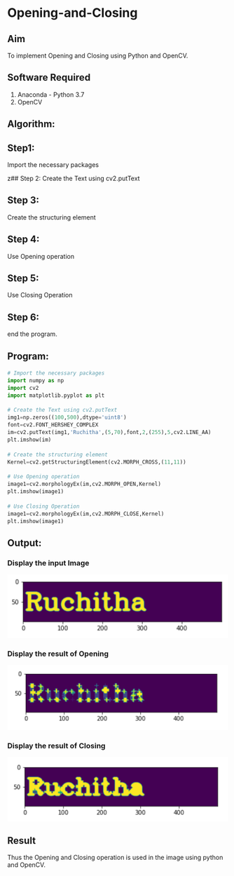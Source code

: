 # Opening-and-Closing

## Aim
To implement Opening and Closing using Python and OpenCV.

## Software Required
1. Anaconda - Python 3.7
2. OpenCV
## Algorithm:
## Step1:
Import the necessary packages

z## Step 2:
Create the Text using cv2.putText

## Step 3:
Create the structuring element

## Step 4:
Use Opening operation

## Step 5:
Use Closing Operation

## Step 6:
end the program.
 
## Program:

``` Python
# Import the necessary packages
import numpy as np
import cv2
import matplotlib.pyplot as plt

# Create the Text using cv2.putText
img1=np.zeros((100,500),dtype='uint8')
font=cv2.FONT_HERSHEY_COMPLEX
im=cv2.putText(img1,'Ruchitha',(5,70),font,2,(255),5,cv2.LINE_AA)
plt.imshow(im)

# Create the structuring element
Kernel=cv2.getStructuringElement(cv2.MORPH_CROSS,(11,11))

# Use Opening operation
image1=cv2.morphologyEx(im,cv2.MORPH_OPEN,Kernel)
plt.imshow(image1)

# Use Closing Operation
image1=cv2.morphologyEx(im,cv2.MORPH_CLOSE,Kernel)
plt.imshow(image1)
```

## Output:
### Display the input Image
![output](https://github.com/RuchithaReddy28/Opening-and-Closing/blob/main/r1.png?raw=true)

### Display the result of Opening
![output](https://github.com/RuchithaReddy28/Opening-and-Closing/blob/main/r2.png?raw=true)

### Display the result of Closing
![output](https://github.com/RuchithaReddy28/Opening-and-Closing/blob/main/r3.png?raw=true)

## Result
Thus the Opening and Closing operation is used in the image using python and OpenCV.
